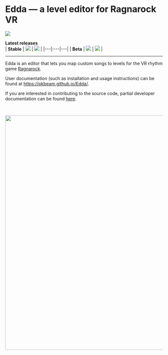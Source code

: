 # Edda — a level editor for Ragnarock VR

<img src="https://img.shields.io/github/downloads/PKBeam/Edda/total"> 

**Latest releases**   
| **Stable** | <img src="https://img.shields.io/github/v/release/PKBeam/Edda"> | <img src="https://img.shields.io/github/downloads/PKBeam/Edda/latest/total">  |
|---|:---|---|
| **Beta** | <img src="https://img.shields.io/github/v/release/PKBeam/Edda?include_prereleases"> | <img src="https://img.shields.io/github/downloads-pre/PKBeam/Edda/latest/total"> | 
<hr/>

Edda is an editor that lets you map custom songs to levels for the VR rhythm game [Ragnarock](https://www.ragnarock-vr.com/home).  

User documentation (such as installation and usage instructions) can be found at https://pkbeam.github.io/Edda/.  

If you are interested in contributing to the source code, partial developer documentation can be found [here](https://github.com/PKBeam/Edda/wiki).  

<br/>
<p align="left"><img height="auto" width="750px" src="https://i.imgur.com/6e8nAVo.png"></p>
